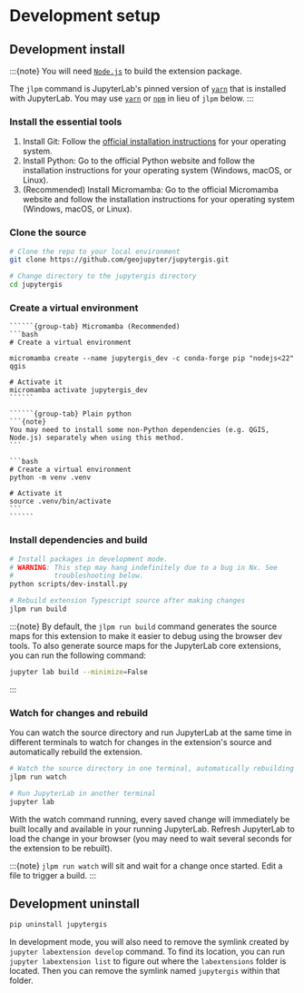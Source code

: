# Development setup

## Development install

:::{note}
You will need [`Node.js`](https://nodejs.org/) to build the extension package.

The `jlpm` command is JupyterLab's pinned version of
[`yarn`](https://yarnpkg.com) that is installed with JupyterLab. You may use
[`yarn`](https://yarnpkg.com) or [`npm`](https://www.npmjs.com) in lieu of `jlpm` below.
:::

### Install the essential tools
1. Install Git: Follow the [official installation instructions](https://git-scm.com/downloads) for your operating system.
2. Install Python: Go to the official Python website and follow the installation instructions for your operating system (Windows, macOS, or Linux).
3. (Recommended) Install Micromamba: Go to the official Micromamba website and follow the installation instructions for your operating system (Windows, macOS, or Linux).


### Clone the source

```bash
# Clone the repo to your local environment
git clone https://github.com/geojupyter/jupytergis.git

# Change directory to the jupytergis directory
cd jupytergis
```

### Create a virtual environment

```````{tabs}
``````{group-tab} Micromamba (Recommended)
```bash
# Create a virtual environment

micromamba create --name jupytergis_dev -c conda-forge pip "nodejs<22" qgis

# Activate it
micromamba activate jupytergis_dev
``````

``````{group-tab} Plain python
```{note}
You may need to install some non-Python dependencies (e.g. QGIS,
Node.js) separately when using this method.
```

```bash
# Create a virtual environment
python -m venv .venv

# Activate it
source .venv/bin/activate
```
``````
```````

### Install dependencies and build

```bash
# Install packages in development mode.
# WARNING: This step may hang indefinitely due to a bug in Nx. See
#          troubleshooting below.
python scripts/dev-install.py

# Rebuild extension Typescript source after making changes
jlpm run build
```

:::{note}
By default, the `jlpm run build` command generates the source maps for this extension to make it easier to debug using the browser dev tools.
To also generate source maps for the JupyterLab core extensions, you can run the following command:

```bash
jupyter lab build --minimize=False
```

:::

### Watch for changes and rebuild

You can watch the source directory and run JupyterLab at the same time in different terminals to watch for changes in the extension's source and automatically rebuild the extension.

```bash
# Watch the source directory in one terminal, automatically rebuilding when needed
jlpm run watch

# Run JupyterLab in another terminal
jupyter lab
```

With the watch command running, every saved change will immediately be built locally and available in your running JupyterLab. Refresh JupyterLab to load the change in your browser (you may need to wait several seconds for the extension to be rebuilt).

:::{note}
`jlpm run watch` will sit and wait for a change once started. Edit a file to trigger a build.
:::

## Development uninstall

```bash
pip uninstall jupytergis
```

In development mode, you will also need to remove the symlink created by `jupyter labextension develop` command. To find its location, you can run `jupyter labextension list` to figure out where the `labextensions` folder is located. Then you can remove the symlink named `jupytergis` within that folder.
